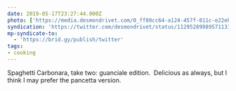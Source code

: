 ```yaml
---
date: 2019-05-17T23:27:44.000Z
photo: ['https://media.desmondrivet.com/0_ff80cc64-a124-457f-811c-e22eb7be41f0.jpg']
syndication: 'https://twitter.com/desmondrivet/status/1129528998957113344'
mp-syndicate-to:
  - 'https://brid.gy/publish/twitter'
tags:
- cooking
---
```


Spaghetti Carbonara, take two: guanciale edition. &nbsp;Delicious as always, but I think I may prefer the pancetta version.  
